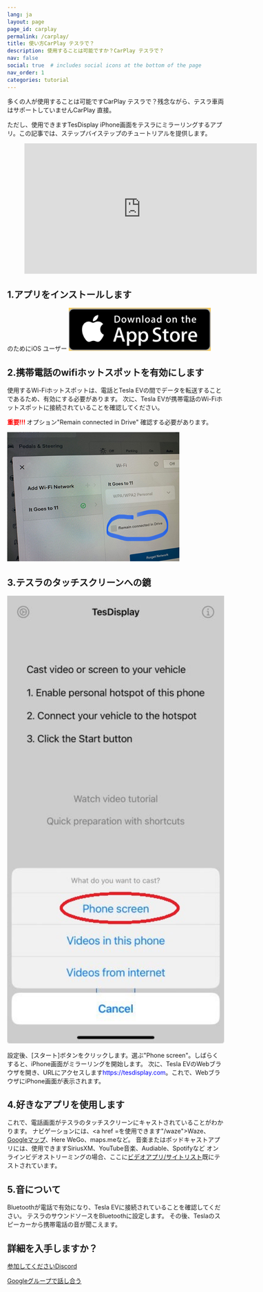 ```yaml
---
lang: ja
layout: page
page_id: carplay
permalink: /carplay/
title: 使い方CarPlay テスラで？
description: 使用することは可能ですか？CarPlay テスラで？
nav: false
social: true  # includes social icons at the bottom of the page
nav_order: 1
categories: tutorial
---
```


多くの人が使用することは可能ですCarPlay テスラで？残念ながら、テスラ車両はサポートしていませんCarPlay 直接。

ただし、使用できますTesDisplay iPhone画面をテスラにミラーリングするアプリ。この記事では、ステップバイステップのチュートリアルを提供します。

<!-- blank line -->
<figure class="video-container">
  <iframe width="540" height="303" src="https://www.youtube.com/embed/7gpRzQRM3uk" frameborder="0" allowfullscreen="true"> </iframe>
</figure>
<!-- blank line -->

## 1.アプリをインストールします
のためにiOS ユーザー
<a id ="appstore" href ="https://apps.apple.com/app/tesdisplay-screen-mirror/id6469987744">
  <img src="/assets/img/app-store-badge.png" height="100px">
</a>

## 2.携帯電話のwifiホットスポットを有効にします
<p>使用するWi-Fiホットスポットは、電話とTesla EVの間でデータを転送することであるため、有効にする必要があります。
次に、Tesla EVが携帯電話のWi-Fiホットスポットに接続されていることを確認してください。</p>
<p><span style="color: red"> <b>重要!!! </b></span> オプション"Remain connected in Drive" 確認する必要があります。</p>
<img src="/assets/img/wifi-connected.jpg" height="300px">

## 3.テスラのタッチスクリーンへの鏡
<p style="text-align: center;">
<img src="/assets/img/iphone-screen.jpg" alt="The start choice of TesDisplay app" width="540px">
</p>
設定後、[スタート]ボタンをクリックします。選ぶ"Phone screen"。しばらくすると、iPhone画面がミラーリングを開始します。
次に、Tesla EVのWebブラウザを開き、URLにアクセスします<span style="color:blue">https://tesdisplay.com</span>。これで、WebブラウザにiPhone画面が表示されます。

## 4.好きなアプリを使用します
これで、電話画面がテスラのタッチスクリーンにキャストされていることがわかります。
ナビゲーションには、<a href =を使用できます"/waze">Waze</a>、<a href ="/gmap"> Googleマップ</a>、Here WeGo、maps.meなど。
音楽またはポッドキャストアプリには、使用できますSiriusXM、YouTube音楽、Audiable、Spotifyなど
オンラインビデオストリーミングの場合、ここに<a href ="/sites">ビデオアプリ/サイトリスト</a>既にテストされています。

## 5.音について
Bluetoothが電話で有効になり、Tesla EVに接続されていることを確認してください。
テスラのサウンドソースをBluetoothに設定します。
その後、Teslaのスピーカーから携帯電話の音が聞こえます。

## 詳細を入手しますか？
<p> <a href ="https://discord.gg/Tvbs9uWcN9" ターゲット="_blank">参加してくださいDiscord</a> </p>
<p> <a href ="https://groups.google.com/g/tesla-display" ターゲット="_blank"> Googleグループで話し合う</a> </p>

